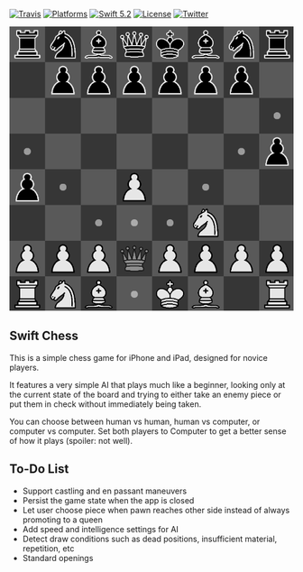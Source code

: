 [![Travis](https://api.travis-ci.org/nicklockwood/Chess.svg?branch=master)](https://travis-ci.org/nicklockwood/Chess)
[![Platforms](https://img.shields.io/badge/platforms-iOS-lightgray.svg)]()
[![Swift 5.2](https://img.shields.io/badge/swift-5.2-red.svg?style=flat)](https://developer.apple.com/swift)
[![License](https://img.shields.io/badge/license-MIT-lightgrey.svg)](https://opensource.org/licenses/MIT)
[![Twitter](https://img.shields.io/badge/twitter-@nicklockwood-blue.svg)](http://twitter.com/nicklockwood)

![Screenshot](Screenshot.png?raw=true)

Swift Chess
------------

This is a simple chess game for iPhone and iPad, designed for novice players.

It features a very simple AI that plays much like a beginner, looking only at the current state of the board and trying to either take an enemy piece or put them in check without immediately being taken.

You can choose between human vs human, human vs computer, or computer vs computer. Set both players to Computer to get a better sense of how it plays (spoiler: not well).

To-Do List
-----------

* Support castling and en passant maneuvers
* Persist the game state when the app is closed
* Let user choose piece when pawn reaches other side instead of always promoting to a queen
* Add speed and intelligence settings for AI
* Detect draw conditions such as dead positions, insufficient material, repetition, etc
* Standard openings
